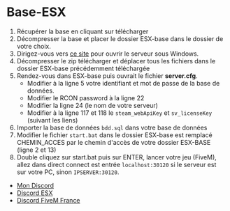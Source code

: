 # Base-ESX

1. Récupérer la base en cliquant sur télécharger
2. Décompresser la base et placer le dossier ESX-base dans le dossier de votre choix.
3. Dirigez-vous vers [ce site](https://runtime.fivem.net/artifacts/fivem/build_server_windows/master/) pour ouvrir le serveur sous Windows.
4. Décompresser le zip télécharger et déplacer tous les fichiers dans le dossier ESX-base précédemment téléchargée
5. Rendez-vous dans ESX-base puis ouvrait le fichier **server.cfg**.
   - Modifier à la ligne 5 votre identifiant et mot de passe de la base de données.
   - Modifier le RCON password à la ligne 22
   - Modifier la ligne 24 (le nom de votre serveur)
   - Modifier à la ligne 117 et 118 le `steam_webApiKey` et `sv_licenseKey` (suivant les liens)
6. Importer la base de données `bdd.sql` dans votre base de données
7. Modifier le fichier `start.bat` dans le dossier ESX-base est remplacé CHEMIN_ACCES par le chemin d'accès de votre dossier ESX-BASE (ligne 2 et 13)
8. Double cliquez sur start.bat puis sur ENTER, lancer votre jeu (FiveM), allez dans direct connect est entrée `localhost:30120` si le serveur est sur votre PC, sinon `IPSERVER:30120`.

 - [Mon Discord](https://discord.gg/rdwRFGZ)
 - [Discord ESX](https://discord.gg/9TCM7rk)
 - [Discord FiveM France](https://discord.gg/duVjTAz)
